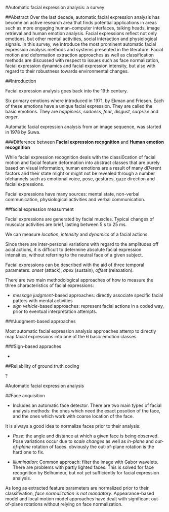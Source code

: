 #Automatic facial expression analysis: a survey

##Abstract
Over the last decade, automatic facial expression analysis has become an active research area that finds potential applications in areas such as more engaging human–computer interfaces, talking heads, image retrieval and human emotion analysis. Facial expressions reflect not only emotions, but other mental activities, social interaction and physiological signals. In this survey, we introduce the most prominent automatic facial expression analysis methods and systems presented in the literature. Facial motion and deformation extraction approaches as well as classification methods are discussed with respect to issues such as face normalization, facial expression dynamics and facial expression intensity, but also with regard to their robustness towards environmental changes.

##Introduction

Facial expression analysis goes back into the 19th century.

Six primary emotions where introduced in 1971, by Ekman and Friesen. Each of these emotions have a unique facial expression. They are called the basic emotions.
They are *happiness*, *sadness*, *fear*, *disgust*, *surprise* and *anger*.

Automatic facial expression analysis from an image sequence, was started in 1978 by Suwa.

###Difference between **Facial expression recognition** and **Human emotion recognition**

While facial expression recognition deals with the classi0cation of facial motion and facial feature deformation into abstract classes that are purely based on visual information, human emotions are a result of many di7erent factors and their state might or might not be revealed through a number ofchannels such as emotional voice, pose, gestures, gaze direction and facial expressions.

Facial expressions have many sources: mental state, non-verbal communication, physiological activities and verbal communication.

##facial expression measurment

Facial expressions are generated by facial muscles.
Typical changes of muscular activities are brief, lasting between 5 s to 25 ms.

We can measure _location_, _intensity_ and _dynamics_ of a facial actions.

Since there are inter-personal variations with regard to the amplitudes off acial actions, it is difficult to determine absolute facial expression intensities, without referring to the neutral face of a given subject.

Facial expressions can be described with the aid of three temporal parameters: _onset_ (attack), _apex_ (sustain), _offset_ (relaxation).

There are two main methodological approaches of how to measure the three characteristics of facial expressions:

* _message judgment_-based approaches: directly associate specific facial patters with mental activities
* _sign vehicle_-based approaches: represent facial actions in a coded way, prior to eventual interpretation attempts.

###Judgment-based approaches

Most automatic facial expression analysis approaches attemp to directly map facial expressions into one of the 6 basic emotion classes.

###Sign-based appraches

-

##Reliability of ground truth coding

?

#Automatic facial expression analysis

##Face acquisition

* Includes an automatic face detector.
There are two main types of facial analysis methods: the ones which need the exact posotion of the face, and the ones which work with coarse location of the face.

It is always a good idea to normalize faces prior to their analysis:
  * _Pose_: the angle and distance at which a given face is being observed.
  Pose variations occur due to *scale changes* as well as *in-plane* and *out-of-plane* rotation of faces.
  obviously the out-of-plane rotation is the hard one to fix.

  * _Illumination_: Common approach: filter the image with Gabor wavelets.
  There are problems with partly lighted faces. This is solved for face recognition by Belhumeur, but not yet sufficiently for facial expression analysis.

As long as extracted feature parameters are normalized prior to their classifivation, _face normalization_ is _not mandatory_. Appearance-based model and local motion model approaches have dealt with significant out-of-plane rotations without relying on face normalization.